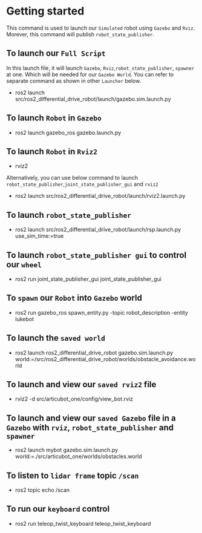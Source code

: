 # Getting started

This command is used to launch our `Simulated` robot using `Gazebo` and `Rviz`.
Morever, this command will publish `robot_state_publisher`.

## To launch our `Full Script`
In this launch file, it will launch `Gazebo`, `Rviz`,`robot_state_publisher`, `spawner` at one. Which will be needed for our `Gazebo World`. You can refer to separate command as shown in other `Launcher` below. 
- ros2 launch src/ros2_differential_drive_robot/launch/gazebo.sim.launch.py

## To launch `Robot` in `Gazebo`
- ros2 launch gazebo_ros gazebo.launch.py

## To launch `Robot` in `Rviz2`
- rviz2

Alternatively, you can use below command to launch `robot_state_publisher`,`joint_state_publisher_gui` and `rviz2`
- ros2 launch src/ros2_differential_drive_robot/launch/rviz2.launch.py 

## To launch `robot_state_publisher`
- ros2 launch src/ros2_differential_drive_robot/launch/rsp.launch.py use_sim_time:=true

## To launch `robot_state_publisher gui` to control our `wheel`
- ros2 run joint_state_publisher_gui joint_state_publisher_gui

## To `spawn` our `Robot` into `Gazebo` world
- ros2 run gazebo_ros spawn_entity.py -topic robot_description -entity lukebot

## To launch the `saved world`
- ros2 launch ros2_differential_drive_robot gazebo.sim.launch.py world:=/src/ros2_differential_drive_robot/worlds/obstacle_avoidance.world

## To launch and view our `saved rviz2` file
- rviz2 -d src/articubot_one/config/view_bot.rviz

## To launch and view our `saved Gazebo` file in a `Gazebo` with `rviz`, `robot_state_publisher` and `spawner`
- ros2 launch mybot gazebo.sim.launch.py world:=./src/articubot_one/worlds/obstacles.world

## To listen to `lidar frame` topic `/scan`
- ros2 topic echo /scan 

## To run our `keyboard` control
- ros2 run teleop_twist_keyboard teleop_twist_keyboard 